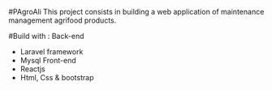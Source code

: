 #PAgroAli
This project consists in building a web application of maintenance management agrifood products.

#Build with : 
Back-end
* Laravel framework
* Mysql
Front-end
* Reactjs
* Html, Css & bootstrap



